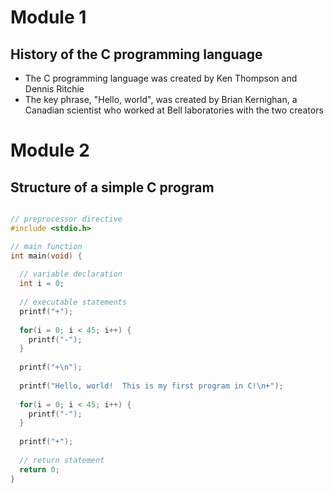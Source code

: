 # Module 1

## History of the C programming language

- The C programming language was created by Ken Thompson and Dennis Ritchie
- The key phrase, "Hello, world", was created by Brian Kernighan, a Canadian scientist who worked at Bell laboratories with the two creators

# Module 2

## Structure of a simple C program

```c

// preprocessor directive
#include <stdio.h>

// main function
int main(void) {
  
  // variable declaration
  int i = 0;
  
  // executable statements
  printf("+");
  
  for(i = 0; i < 45; i++) {
    printf("-");
  }
  
  printf("+\n");
  
  printf("Hello, world!  This is my first program in C!\n+");
  
  for(i = 0; i < 45; i++) {
    printf("-");
  }
  
  printf("+");
  
  // return statement
  return 0;
}

```
